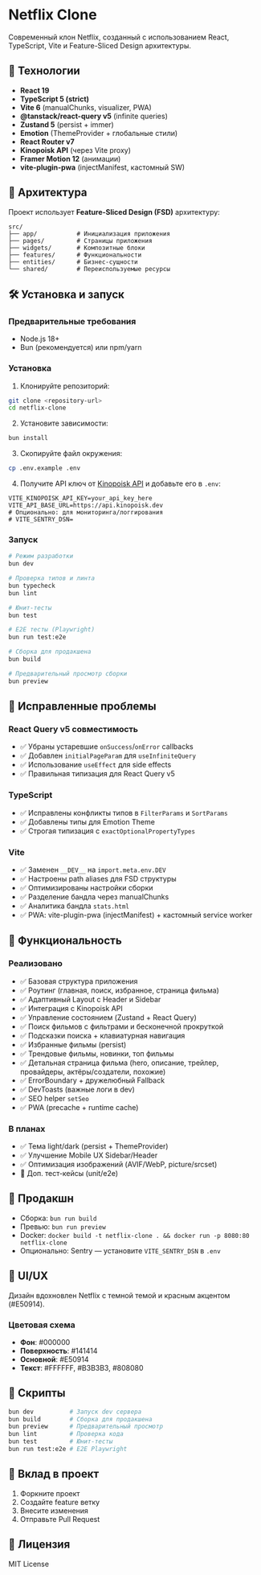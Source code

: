 # Netflix Clone

Современный клон Netflix, созданный с использованием React, TypeScript, Vite и Feature-Sliced Design архитектуры.

## 🚀 Технологии

- **React 19**
- **TypeScript 5 (strict)**
- **Vite 6** (manualChunks, visualizer, PWA)
- **@tanstack/react-query v5** (infinite queries)
- **Zustand 5** (persist + immer)
- **Emotion** (ThemeProvider + глобальные стили)
- **React Router v7**
- **Kinopoisk API** (через Vite proxy)
- **Framer Motion 12** (анимации)
- **vite-plugin-pwa** (injectManifest, кастомный SW)

## 📁 Архитектура

Проект использует **Feature-Sliced Design (FSD)** архитектуру:

```
src/
├── app/           # Инициализация приложения
├── pages/         # Страницы приложения
├── widgets/       # Композитные блоки
├── features/      # Функциональности
├── entities/      # Бизнес-сущности
└── shared/        # Переиспользуемые ресурсы
```

## 🛠 Установка и запуск

### Предварительные требования

- Node.js 18+
- Bun (рекомендуется) или npm/yarn

### Установка

1. Клонируйте репозиторий:
```bash
git clone <repository-url>
cd netflix-clone
```

2. Установите зависимости:
```bash
bun install
```

3. Скопируйте файл окружения:
```bash
cp .env.example .env
```

4. Получите API ключ от [Kinopoisk API](https://api.kinopoisk.dev/) и добавьте его в `.env`:
```env
VITE_KINOPOISK_API_KEY=your_api_key_here
VITE_API_BASE_URL=https://api.kinopoisk.dev
# Опционально: для мониторинга/логгирования
# VITE_SENTRY_DSN=
```

### Запуск

```bash
# Режим разработки
bun dev

# Проверка типов и линта
bun typecheck
bun lint

# Юнит-тесты
bun test

# E2E тесты (Playwright)
bun run test:e2e

# Сборка для продакшена
bun build

# Предварительный просмотр сборки
bun preview
```

## 🔧 Исправленные проблемы

### React Query v5 совместимость
- ✅ Убраны устаревшие `onSuccess`/`onError` callbacks
- ✅ Добавлен `initialPageParam` для `useInfiniteQuery`
- ✅ Использование `useEffect` для side effects
- ✅ Правильная типизация для React Query v5

### TypeScript
- ✅ Исправлены конфликты типов в `FilterParams` и `SortParams`
- ✅ Добавлены типы для Emotion Theme
- ✅ Строгая типизация с `exactOptionalPropertyTypes`

### Vite
- ✅ Заменен `__DEV__` на `import.meta.env.DEV`
- ✅ Настроены path aliases для FSD структуры
- ✅ Оптимизированы настройки сборки
- ✅ Разделение бандла через manualChunks
- ✅ Аналитика бандла `stats.html`
- ✅ PWA: vite-plugin-pwa (injectManifest) + кастомный service worker

## 🎯 Функциональность

### Реализовано
- ✅ Базовая структура приложения
- ✅ Роутинг (главная, поиск, избранное, страница фильма)
- ✅ Адаптивный Layout с Header и Sidebar
- ✅ Интеграция с Kinopoisk API
- ✅ Управление состоянием (Zustand + React Query)
- ✅ Поиск фильмов с фильтрами и бесконечной прокруткой
- ✅ Подсказки поиска + клавиатурная навигация
- ✅ Избранные фильмы (persist)
- ✅ Трендовые фильмы, новинки, топ фильмы
- ✅ Детальная страница фильма (hero, описание, трейлер, провайдеры, актёры/создатели, похожие)
- ✅ ErrorBoundary + дружелюбный Fallback
- ✅ DevToasts (важные логи в dev)
- ✅ SEO helper `setSeo`
- ✅ PWA (precache + runtime cache)

### В планах
- ✅ Тема light/dark (persist + ThemeProvider)
- ✅ Улучшение Mobile UX Sidebar/Header
- ✅ Оптимизация изображений (AVIF/WebP, picture/srcset)
- 🔄 Доп. тест-кейсы (unit/e2e)

## 🧪 Продакшн

- Сборка: `bun run build`
- Превью: `bun run preview`
- Docker: `docker build -t netflix-clone . && docker run -p 8080:80 netflix-clone`
- Опционально: Sentry — установите `VITE_SENTRY_DSN` в `.env`

## 🎨 UI/UX

Дизайн вдохновлен Netflix с темной темой и красным акцентом (#E50914).

### Цветовая схема
- **Фон**: #000000
- **Поверхность**: #141414
- **Основной**: #E50914
- **Текст**: #FFFFFF, #B3B3B3, #808080

## 📝 Скрипты

```bash
bun dev          # Запуск dev сервера
bun build        # Сборка для продакшена
bun preview      # Предварительный просмотр
bun lint         # Проверка кода
bun test         # Юнит-тесты
bun run test:e2e # E2E Playwright
```

## 🤝 Вклад в проект

1. Форкните проект
2. Создайте feature ветку
3. Внесите изменения
4. Отправьте Pull Request

## 📄 Лицензия

MIT License